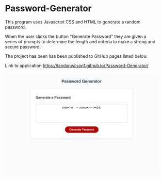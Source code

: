 # Password-Generator

This program uses Javascript CSS and HTML to generate a random password.

When the user clicks the button "Generate Password" they are given a series of prompts
to determine the length and criteria to make a strong and secure password.

The project has been has been published to GitHub pages listed below. 

Link to application https://landonwilson1.github.io/Password-Generator/

![Screenshot of Password Generator](screenshot.png)

